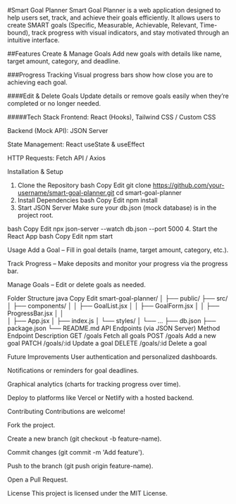 #Smart Goal Planner
Smart Goal Planner is a web application designed to help users set, track, and achieve their goals efficiently. It allows users to create SMART goals (Specific, Measurable, Achievable, Relevant, Time-bound), track progress with visual indicators, and stay motivated through an intuitive interface.

##Features
Create & Manage Goals
Add new goals with details like name, target amount, category, and deadline.

###Progress Tracking
Visual progress bars show how close you are to achieving each goal.


####Edit & Delete Goals
Update details or remove goals easily when they’re completed or no longer needed.

#####Tech Stack
Frontend: React (Hooks), Tailwind CSS / Custom CSS

Backend (Mock API): JSON Server

State Management: React useState & useEffect

HTTP Requests: Fetch API / Axios

Installation & Setup
1. Clone the Repository
bash
Copy
Edit
git clone https://github.com/your-username/smart-goal-planner.git
cd smart-goal-planner
2. Install Dependencies
bash
Copy
Edit
npm install
3. Start JSON Server
Make sure your db.json (mock database) is in the project root.

bash
Copy
Edit
npx json-server --watch db.json --port 5000
4. Start the React App
bash
Copy
Edit
npm start


Usage
Add a Goal – Fill in goal details (name, target amount, category, etc.).

Track Progress – Make deposits and monitor your progress via the progress bar.

Manage Goals – Edit or delete goals as needed.


Folder Structure
java
Copy
Edit
smart-goal-planner/
│
├── public/
├── src/
│   ├── components/
│   │   ├── GoalList.jsx
│   │   ├── GoalForm.jsx
│   │   ├── ProgressBar.jsx
│   │   
│   ├── App.jsx
│   ├── index.js
│   └── styles/
│       └── ...
├── db.json
├── package.json
└── README.md
API Endpoints (via JSON Server)
Method	Endpoint	Description
GET	/goals	Fetch all goals
POST	/goals	Add a new goal
PATCH	/goals/:id	Update a goal
DELETE	/goals/:id	Delete a goal

Future Improvements
User authentication and personalized dashboards.

Notifications or reminders for goal deadlines.

Graphical analytics (charts for tracking progress over time).

Deploy to platforms like Vercel or Netlify with a hosted backend.

Contributing
Contributions are welcome!

Fork the project.

Create a new branch (git checkout -b feature-name).

Commit changes (git commit -m 'Add feature').

Push to the branch (git push origin feature-name).

Open a Pull Request.

License
This project is licensed under the MIT License.
